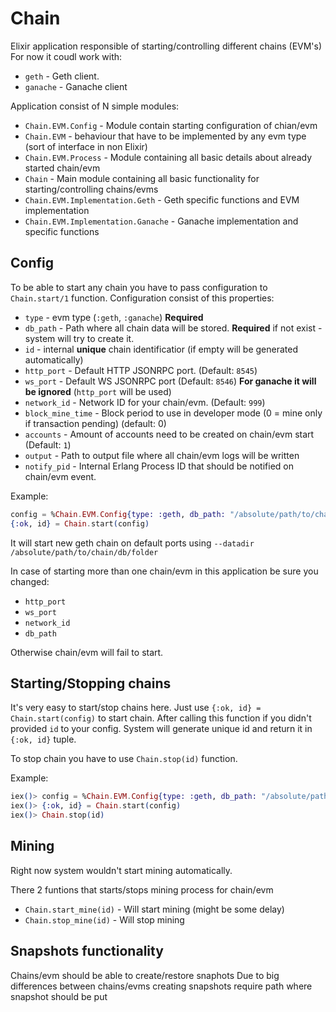 # Chain

Elixir application responsible of starting/controlling different chains (EVM's)
For now it coudl work with:

 - `geth` - Geth client. 
 - `ganache` - Ganache client

Application consist of N simple modules: 
 - `Chain.EVM.Config` - Module contain starting configuration of chian/evm
 - `Chain.EVM` - behaviour that have to be implemented by any evm type (sort of interface in non Elixir)
 - `Chain.EVM.Process` - Module containing all basic details about already started chain/evm
 - `Chain` - Main module containing all basic functionality for starting/controlling chains/evms
 - `Chain.EVM.Implementation.Geth` - Geth specific functions and EVM implementation
 - `Chain.EVM.Implementation.Ganache` - Ganache implementation and specific functions

## Config
To be able to start any chain you have to pass configuration to `Chain.start/1` function.
Configuration consist of this properties:

 - `type` - evm type (`:geth`, `:ganache`) **Required**
 - `db_path` - Path where all chain data will be stored. **Required** if not exist - system will try to create it.
 - `id` - internal **unique** chain identificatior (if empty will be generated automatically)
 - `http_port` - Default HTTP JSONRPC port. (Default: `8545`)
 - `ws_port` - Default WS JSONRPC port (Default: `8546`) **For ganache it will be ignored** (`http_port` will be used)
 - `network_id` - Network ID for your chain/evm. (Default: `999`)
 - `block_mine_time` - Block period to use in developer mode (0 = mine only if transaction pending) (default: 0)
 - `accounts` - Amount of accounts need to be created on chain/evm start (Default: `1`)
 - `output` - Path to output file where all chain/evm logs will be written
 - `notify_pid` - Internal Erlang Process ID that should be notified on chain/evm event.
 
Example: 
```elixir
config = %Chain.EVM.Config{type: :geth, db_path: "/absolute/path/to/chain/db/folder", notify_pid: self()}
{:ok, id} = Chain.start(config)
```

It will start new geth chain on default ports using `--datadir /absolute/path/to/chain/db/folder`

In case of starting more than one chain/evm in this application be sure you changed:
 
 - `http_port`
 - `ws_port`
 - `network_id`
 - `db_path`

Otherwise chain/evm will fail to start.

## Starting/Stopping chains
It's very easy to start/stop chains here. 
Just use `{:ok, id} = Chain.start(config)` to start chain.
After calling this function if you didn't provided `id` to your config. System will generate unique id and return it in `{:ok, id}` tuple. 

To stop chain you have to use `Chain.stop(id)` function.

Example:
```elixir
iex()> config = %Chain.EVM.Config{type: :geth, db_path: "/absolute/path/to/chain/db/folder", notify_pid: self()}
iex()> {:ok, id} = Chain.start(config)
iex()> Chain.stop(id)
```

## Mining
Right now system wouldn't start mining automatically.

There 2 funtions that starts/stops mining process for chain/evm

 - `Chain.start_mine(id)` - Will start mining (might be some delay)
 - `Chain.stop_mine(id)` - Will stop mining

## Snapshots functionality
Chains/evm should be able to create/restore snaphots
Due to big differences between chains/evms creating snapshots require path where snapshot should be put
